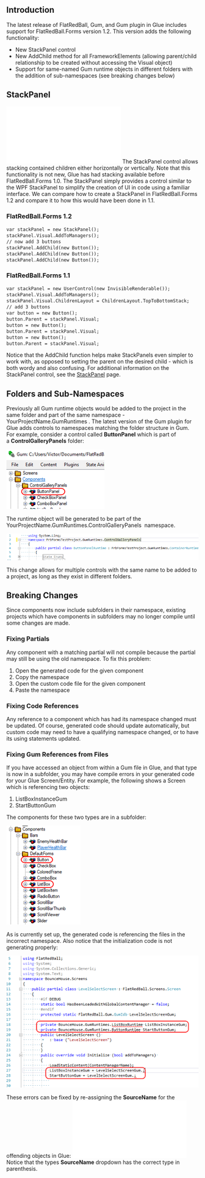 ## Introduction

The latest release of FlatRedBall, Gum, and Gum plugin in Glue includes support for FlatRedBall.Forms version 1.2. This version adds the following functionality:

-   New StackPanel control
-   New AddChild method for all FrameworkElements (allowing parent/child relationship to be created without accessing the Visual object)
-   Support for same-named Gum runtime objects in different folders with the addition of sub-namespaces (see breaking changes below)

## StackPanel

[![](/wp-content/uploads/2018/08/2018-08-12_17-31-35.gif.md)](/wp-content/uploads/2018/08/2018-08-12_17-31-35.gif.md) The StackPanel control allows stacking contained children either horizontally or vertically. Note that this functionality is not new, Glue has had stacking available before FlatRedBall.Forms 1.0. The StackPanel simply provides a control similar to the WPF StackPanel to simplify the creation of UI in code using a familiar interface. We can compare how to create a StackPanel in FlatRedBall.Forms 1.2 and compare it to how this would have been done in 1.1.

### FlatRedBall.Forms 1.2

``` lang:c#
var stackPanel = new StackPanel();
stackPanel.Visual.AddToManagers();
// now add 3 buttons
stackPanel.AddChild(new Button());
stackPanel.AddChild(new Button());
stackPanel.AddChild(new Button());
```

### FlatRedBall.Forms 1.1

``` lang:c#
var stackPanel = new UserControl(new InvisibleRenderable());
stackPanel.Visual.AddToManagers();
stackPanel.Visual.ChildrenLayout = ChildrenLayout.TopToBottomStack;
// add 3 buttons
var button = new Button();
button.Parent = stackPanel.Visual;
button = new Button();
button.Parent = stackPanel.Visual;
button = new Button();
button.Parent = stackPanel.Visual;
```

Notice that the AddChild function helps make StackPanels even simpler to work with, as opposed to setting the parent on the desired child - which is both wordy and also confusing. For additional information on the StackPanel control, see the [StackPanel](/documentation/api/flatredball-forms/controls/stackpanel.md) page.

## Folders and Sub-Namespaces

Previously all Gum runtime objects would be added to the project in the same folder and part of the same namespace - YourProjectName.GumRuntimes . The latest version of the Gum plugin for Glue adds controls to namespaces matching the folder structure in Gum. For example, consider a control called **ButtonPanel** which is part of a **ControlGalleryPanels** folder:

![](/media/2018-08-img_5b70bcd01e71a.png)

The runtime object will be generated to be part of the YourProjectName.GumRuntimes.ControlGalleryPanels  namespace.

![](/media/2018-08-img_5b70bd46b0f58.png)

This change allows for multiple controls with the same name to be added to a project, as long as they exist in different folders.

## Breaking Changes

Since components now include subfolders in their namespace, existing projects which have components in subfolders may no longer compile until some changes are made.

### Fixing Partials

Any component with a matching partial will not compile because the partial may still be using the old namespace. To fix this problem:

1.  Open the generated code for the given component
2.  Copy the namespace
3.  Open the custom code file for the given component
4.  Paste the namespace

### Fixing Code References

Any reference to a component which has had its namespace changed must be updated. Of course, generated code should update automatically, but custom code may need to have a qualifying namespace changed, or to have its using statements updated.

### Fixing Gum References from Files

If you have accessed an object from within a Gum file in Glue, and that type is now in a subfolder, you may have compile errors in your generated code for your Glue Screen/Entity. For example, the following shows a Screen which is referencing two objects:

1.  ListBoxInstanceGum
2.  StartButtonGum

The components for these two types are in a subfolder:

![](/media/2018-08-img_5b70f95f94897.png)

As is currently set up, the generated code is referencing the files in the incorrect namespace. Also notice that the initialization code is not generating properly:

![](/media/2018-08-img_5b70f9ba42719.png)

These errors can be fixed by re-assigning the **SourceName** for the offending objects in Glue: [![](/wp-content/uploads/2018/08/2018-08-12_21-24-30.gif.md)](/wp-content/uploads/2018/08/2018-08-12_21-24-30.gif.md) Notice that the types **SourceName** dropdown has the correct type in parenthesis.    
